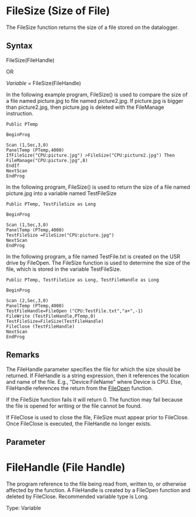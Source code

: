 # FileSize (Size of File)

The FileSize function returns the size of a file stored on the datalogger.

## Syntax

FileSize(FileHandle)

OR

_Variable_ = FileSize(FileHandle)

In the following example program, FileSize() is used to compare the size of a file named picture.jpg to file named picture2.jpg. If picture.jpg is bigger than picture2.jpg, then picture.jpg is deleted with the FileManage instruction.

```
Public PTemp

BeginProg

Scan (1,Sec,3,0)
PanelTemp (PTemp,4000)
IfFileSize("CPU:picture.jpg") >FileSize("CPU:picture2.jpg") Then
FileManage("CPU:picture.jpg",8)
EndIf
NextScan
EndProg
```

In the following program, FileSize() is used to return the size of a file named picture.jpg into a variable named TestFileSize

```
Public PTemp, TestFileSize as Long

BeginProg

Scan (1,Sec,3,0)
PanelTemp (PTemp,4000)
TestFileSize =FileSize("CPU:picture.jpg")
NextScan
EndProg
```

In the following program, a file named TestFile.txt is created on the USR drive by FileOpen. The FileSize function is used to determine the size of the file, which is stored in the variable TestFileSize.

```
Public PTemp, TestFileSize as Long, TestFileHandle as Long

BeginProg

Scan (2,Sec,3,0)
PanelTemp (PTemp,4000)
TestFileHandle=FileOpen ("CPU:TestFile.txt","a+",-1)
FileWrite (TestFileHandle,PTemp,0)
TestFileSize=FileSize(TestFileHandle)
FileClose (TestFileHandle)
NextScan
EndProg
```

## Remarks

The FileHandle parameter specifies the file for which the size should be returned. If FileHandle is a string expression, then it references the location and name of the file. E.g., "Device:FileName" where Device is CPU. Else, FileHandle references the return from the [FileOpen](fileopen.md) function.

If the FileSize function fails it will return 0. The function may fail because the file is opened for writing or the file cannot be found.

If FileClose is used to close the file, FileSize must appear prior to FileClose. Once FileClose is executed, the FileHandle no longer exists.

## Parameter

# FileHandle (File Handle)

The program reference to the file being read from, written to, or otherwise affected by the function. A FileHandle is created by a FileOpen function and deleted by FileClose. Recommended variable type is Long.

Type: Variable
